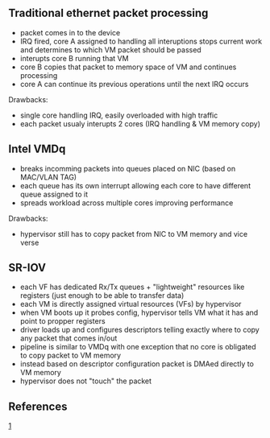 ## Traditional ethernet packet processing
- packet comes in to the device
- IRQ fired, core A assigned to handling all interuptions stops current work and determines to which VM packet should be passed
- interupts core B running that VM
- core B copies that packet to memory space of VM and continues processing
- core A can continue its previous operations until the next IRQ occurs

Drawbacks:
- single core handling IRQ, easily overloaded with high traffic
- each packet usualy interupts 2 cores (IRQ handling & VM memory copy)

## Intel VMDq
- breaks incomming packets into queues placed on NIC (based on MAC/VLAN TAG)
- each queue has its own interrupt allowing each core to have different queue assigned to it
- spreads workload across multiple cores improving performance

Drawbacks:
- hypervisor still has to copy packet from NIC to VM memory and vice verse

## SR-IOV
- each VF has dedicated Rx/Tx queues + "lightweight" resources like registers (just enough to be able to transfer data)
- each VM is directly assigned virtual resources (VFs) by hypervisor
- when VM boots up it probes config, hypervisor tells VM what it has and point to propper registers
- driver loads up and configures descriptors telling exactly where to copy any packet that comes in/out
- pipeline is similar to VMDq with one exception that no core is obligated to copy packet to VM memory
- instead based on descriptor configuration packet is DMAed directly to VM memory
- hypervisor does not "touch" the packet

## References
[1](https://www.youtube.com/watch?v=hRHsk8Nycdg)
